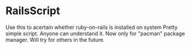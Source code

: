 # RailsScript

Use this to acertain whether ruby-on-rails is installed on system
Pretty simple script. Anyone can understand it.
Now only for "pacman" package manager. Will try for others in the future.
